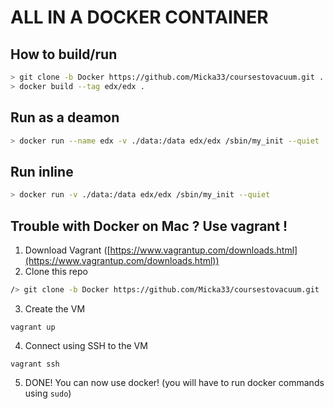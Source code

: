 # ALL IN A DOCKER CONTAINER




## How to build/run

```bash
> git clone -b Docker https://github.com/Micka33/coursestovacuum.git .
> docker build --tag edx/edx .
```



## Run as a deamon

```bash
> docker run --name edx -v ./data:/data edx/edx /sbin/my_init --quiet
```

## Run inline

```bash
> docker run -v ./data:/data edx/edx /sbin/my_init --quiet
```

## Trouble with Docker on Mac ? Use vagrant !

1. Download Vagrant ([https://www.vagrantup.com/downloads.html](https://www.vagrantup.com/downloads.html))
2. Clone this repo 
  ```bash
  /> git clone -b Docker https://github.com/Micka33/coursestovacuum.git .
  ```
3. Create the VM
  ```
  vagrant up
  ```
4. Connect using SSH to the VM
  ```
  vagrant ssh
  ```
5. DONE! You can now use docker! (you will have to run docker commands using `sudo`)
